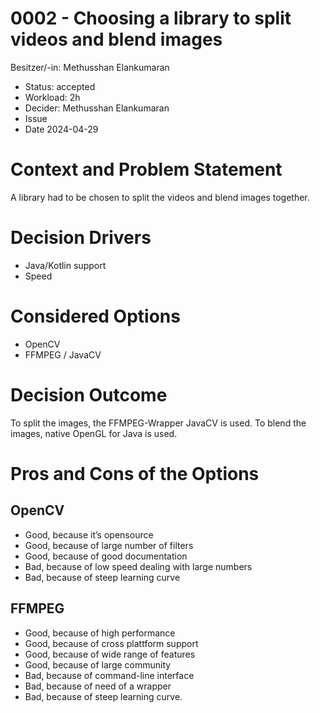 # 0002 - Choosing a library to split videos and blend images

Besitzer/-in: Methusshan Elankumaran

- Status: accepted
- Workload: 2h
- Decider: Methusshan Elankumaran
- Issue
- Date 2024-04-29

# Context and Problem Statement

A library had to be chosen to split the videos and blend images together.

# Decision Drivers

- Java/Kotlin support
- Speed

# Considered Options

- OpenCV
- FFMPEG / JavaCV

# Decision Outcome

To split the images, the FFMPEG-Wrapper JavaCV is used. To blend the images, native OpenGL for Java is used. 

# Pros and Cons of the Options

## OpenCV

- Good, because it’s opensource
- Good, because of large number of filters
- Good, because of good documentation
- Bad, because of low speed dealing with large numbers
- Bad, because of steep learning curve

## FFMPEG

- Good, because of high performance
- Good, because of cross plattform support
- Good, because of wide range of features
- Good, because of large community
- Bad, because of command-line interface
- Bad, because of need of a wrapper
- Bad, because of steep learning curve.